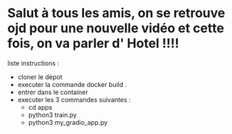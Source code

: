 # Salut à tous les amis, on se retrouve ojd pour une nouvelle vidéo et cette fois, on va parler d' Hotel !!!!
liste instructions : 
  - cloner le dépot
  - executer la commande docker build . 
  - entrer dans le container
  - executer les 3 commandes suivantes : 
    - cd apps
    - python3 train.py
    - python3 my_gradio_app.py
